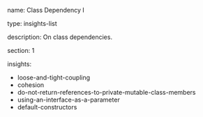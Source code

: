 name: Class Dependency I

type: insights-list

description: On class dependencies.

section: 1

insights:
  - loose-and-tight-coupling
  - cohesion
  - do-not-return-references-to-private-mutable-class-members
  - using-an-interface-as-a-parameter
  - default-constructors
